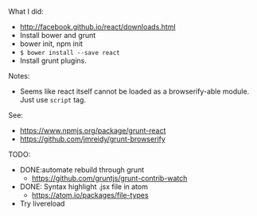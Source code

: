 
What I did:

 * http://facebook.github.io/react/downloads.html
 * Install bower and grunt
 * bower init, npm init
 * `$ bower install --save react`
 * Install grunt plugins.

Notes:

 * Seems like react itself cannot be loaded as a browserify-able module.
   Just use `script` tag.

See:

 * https://www.npmjs.org/package/grunt-react
 * https://github.com/jmreidy/grunt-browserify

TODO:

 * DONE:automate rebuild through grunt
   * https://github.com/gruntjs/grunt-contrib-watch
 * DONE: Syntax highlight .jsx file in atom
   * https://atom.io/packages/file-types
 * Try livereload
